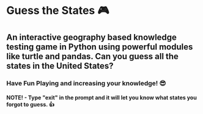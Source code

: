 # Guess the States 🎮

## An interactive geography based knowledge testing game in Python using powerful modules like turtle and pandas. Can you guess all the states in the United States?

### Have Fun Playing and increasing your knowledge! 😎 
#### NOTE! - Type "exit" in the prompt and it will let you know what states you forgot to guess. 👍

